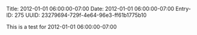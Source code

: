 Title: 2012-01-01 06:00:00-07:00
Date: 2012-01-01 06:00:00-07:00
Entry-ID: 275
UUID: 23279694-729f-4e64-96e3-ff61b1775b10

This is a test for 2012-01-01 06:00:00-07:00
